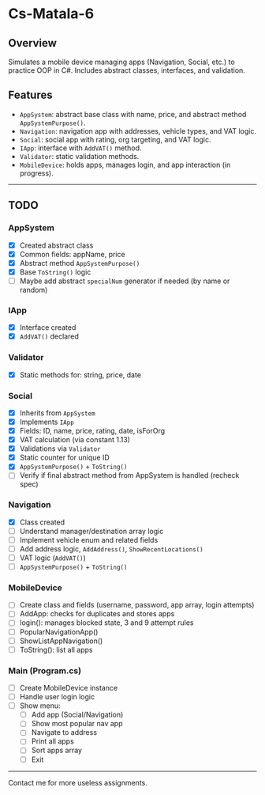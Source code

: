 # Cs-Matala-6

## Overview

Simulates a mobile device managing apps (Navigation, Social, etc.) to practice OOP in C#. Includes abstract classes, interfaces, and validation.

## Features

- `AppSystem`: abstract base class with name, price, and abstract method `AppSystemPurpose()`.
- `Navigation`: navigation app with addresses, vehicle types, and VAT logic.
- `Social`: social app with rating, org targeting, and VAT logic.
- `IApp`: interface with `AddVAT()` method.
- `Validator`: static validation methods.
- `MobileDevice`: holds apps, manages login, and app interaction (in progress).

---

## TODO

### AppSystem
- [x] Created abstract class
- [x] Common fields: appName, price
- [x] Abstract method `AppSystemPurpose()`
- [x] Base `ToString()` logic
- [ ] Maybe add abstract `specialNum` generator if needed (by name or random)

### IApp
- [x] Interface created
- [x] `AddVAT()` declared

### Validator
- [x] Static methods for: string, price, date

### Social
- [x] Inherits from `AppSystem`
- [x] Implements `IApp`
- [x] Fields: ID, name, price, rating, date, isForOrg
- [x] VAT calculation (via constant 1.13)
- [x] Validations via `Validator`
- [x] Static counter for unique ID
- [x] `AppSystemPurpose()` + `ToString()`
- [ ] Verify if final abstract method from AppSystem is handled (recheck spec)

### Navigation
- [x] Class created
- [ ] Understand manager/destination array logic
- [ ] Implement vehicle enum and related fields
- [ ] Add address logic, `AddAddress()`, `ShowRecentLocations()`
- [ ] VAT logic (`AddVAT()`)
- [ ] `AppSystemPurpose()` + `ToString()`

### MobileDevice
- [ ] Create class and fields (username, password, app array, login attempts)
- [ ] AddApp: checks for duplicates and stores apps
- [ ] login(): manages blocked state, 3 and 9 attempt rules
- [ ] PopularNavigationApp()
- [ ] ShowListAppNavigation()
- [ ] ToString(): list all apps

### Main (Program.cs)
- [ ] Create MobileDevice instance
- [ ] Handle user login logic
- [ ] Show menu:
  - [ ] Add app (Social/Navigation)
  - [ ] Show most popular nav app
  - [ ] Navigate to address
  - [ ] Print all apps
  - [ ] Sort apps array
  - [ ] Exit

---

Contact me for more useless assignments.